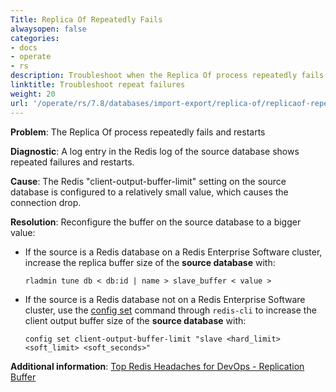 ```yaml
---
Title: Replica Of Repeatedly Fails
alwaysopen: false
categories:
- docs
- operate
- rs
description: Troubleshoot when the Replica Of process repeatedly fails and restarts.
linktitle: Troubleshoot repeat failures
weight: 20
url: '/operate/rs/7.8/databases/import-export/replica-of/replicaof-repeatedly-fails/'
---
```

**Problem**: The Replica Of process repeatedly fails and restarts

**Diagnostic**: A log entry in the Redis log of the source database shows repeated failures and restarts.

**Cause**: The Redis "client-output-buffer-limit" setting on the source database
is configured to a relatively small value, which causes the connection drop.

**Resolution**: Reconfigure the buffer on the source database to a bigger value:

- If the source is a Redis database on a Redis Enterprise Software cluster,
    increase the replica buffer size of the **source database** with:

    `rladmin tune db < db:id | name > slave_buffer < value >`

- If the source is a Redis database not on a Redis Enterprise Software cluster,
    use the [config set](http://redis.io/commands/config-set) command through
    `redis-cli` to increase the client output buffer size of the **source database** with:

    `config set client-output-buffer-limit "slave <hard_limit> <soft_limit> <soft_seconds>"`

**Additional information**: [Top Redis Headaches for DevOps - Replication Buffer](https://redislabs.com/blog/top-redis-headaches-for-devops-replication-buffer)
